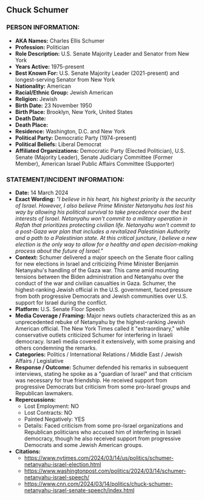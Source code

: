 ## Chuck Schumer

### PERSON INFORMATION:
- **AKA Names:** Charles Ellis Schumer
- **Profession:** Politician
- **Role Description:** U.S. Senate Majority Leader and Senator from New York
- **Years Active:** 1975-present
- **Best Known For:** U.S. Senate Majority Leader (2021-present) and longest-serving Senator from New York
- **Nationality:** American
- **Racial/Ethnic Group:** Jewish American
- **Religion:** Jewish
- **Birth Date:** 23 November 1950
- **Birth Place:** Brooklyn, New York, United States
- **Death Date:** 
- **Death Place:** 
- **Residence:** Washington, D.C. and New York
- **Political Party:** Democratic Party (1974-present)
- **Political Beliefs:** Liberal Democrat
- **Affiliated Organizations:** Democratic Party (Elected Politician), U.S. Senate (Majority Leader), Senate Judiciary Committee (Former Member), American Israel Public Affairs Committee (Supporter)

### STATEMENT/INCIDENT INFORMATION:
- **Date:** 14 March 2024
- **Exact Wording:** *"I believe in his heart, his highest priority is the security of Israel. However, I also believe Prime Minister Netanyahu has lost his way by allowing his political survival to take precedence over the best interests of Israel. Netanyahu won't commit to a military operation in Rafah that prioritizes protecting civilian life. Netanyahu won't commit to a post-Gaza war plan that includes a revitalized Palestinian Authority and a path to a Palestinian state. At this critical juncture, I believe a new election is the only way to allow for a healthy and open decision-making process about the future of Israel."*
- **Context:** Schumer delivered a major speech on the Senate floor calling for new elections in Israel and criticizing Prime Minister Benjamin Netanyahu's handling of the Gaza war. This came amid mounting tensions between the Biden administration and Netanyahu over the conduct of the war and civilian casualties in Gaza. Schumer, the highest-ranking Jewish official in the U.S. government, faced pressure from both progressive Democrats and Jewish communities over U.S. support for Israel during the conflict.
- **Platform:** U.S. Senate Floor Speech
- **Media Coverage / Framing:** Major news outlets characterized this as an unprecedented rebuke of Netanyahu by the highest-ranking Jewish American official. The New York Times called it "extraordinary," while conservative outlets criticized Schumer for interfering in Israeli democracy. Israeli media covered it extensively, with some praising and others condemning the remarks.
- **Categories:** Politics / International Relations / Middle East / Jewish Affairs / Legislative
- **Response / Outcome:** Schumer defended his remarks in subsequent interviews, stating he spoke as a "guardian of Israel" and that criticism was necessary for true friendship. He received support from progressive Democrats but criticism from some pro-Israel groups and Republican lawmakers.
- **Repercussions:**
  - Lost Employment: NO
  - Lost Contracts: NO
  - Painted Negatively: YES
  - Details: Faced criticism from some pro-Israel organizations and Republican politicians who accused him of interfering in Israeli democracy, though he also received support from progressive Democrats and some Jewish American groups.
- **Citations:** 
  - https://www.nytimes.com/2024/03/14/us/politics/schumer-netanyahu-israel-election.html
  - https://www.washingtonpost.com/politics/2024/03/14/schumer-netanyahu-israel-speech/
  - https://www.cnn.com/2024/03/14/politics/chuck-schumer-netanyahu-israel-senate-speech/index.html
